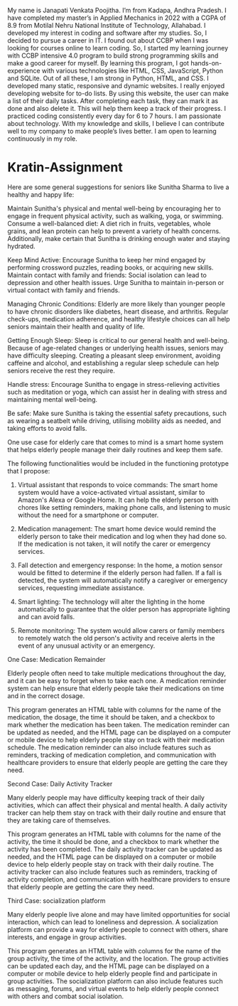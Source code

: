 My name is Janapati Venkata Poojitha. I’m from Kadapa, Andhra Pradesh. I have completed my master’s in Applied Mechanics in 2022 with a CGPA of 8.9 from Motilal Nehru National Institute of Technology, Allahabad. I developed my interest in coding and software after my studies. So, I decided to pursue a career in IT. I found out about CCBP when I was looking for courses online to learn coding. So, I started my learning journey with CCBP intensive 4.0 program to build strong programming skills and make a good career for myself. By learning this program, I got hands-on-experience with various technologies like HTML, CSS, JavaScript, Python and SQLite. Out of all these, I am strong in Python, HTML, and CSS. I developed many static, responsive and dynamic websites. I really enjoyed developing website for to-do lists. By using this website, the user can make a list of their daily tasks. After completing each task, they can mark it as done and also delete it. This will help them keep a track of their progress. I practiced coding consistently every day for 6 to 7 hours. 
I am passionate about technology. With my knowledge and skills, I believe I can contribute well to my company to make people’s lives better. I am open to learning continuously in my role.

# Kratin-Assignment

Here are some general suggestions for seniors like Sunitha Sharma to live a healthy and happy life:

Maintain Sunitha's physical and mental well-being by encouraging her to engage in frequent physical activity, such as walking, yoga, or swimming.
Consume a well-balanced diet: A diet rich in fruits, vegetables, whole grains, and lean protein can help to prevent a variety of health concerns. Additionally, make certain that Sunitha is drinking enough water and staying hydrated.

Keep Mind Active: Encourage Sunitha to keep her mind engaged by performing crossword puzzles, reading books, or acquiring new skills.
Maintain contact with family and friends: Social isolation can lead to depression and other health issues. Urge Sunitha to maintain in-person or virtual contact with family and friends.

Managing Chronic Conditions: Elderly are more likely than younger people to have chronic disorders like diabetes, heart disease, and arthritis. Regular check-ups, medication adherence, and healthy lifestyle choices can all help seniors maintain their health and quality of life.

Getting Enough Sleep: Sleep is critical to our general health and well-being. Because of age-related changes or underlying health issues, seniors may have difficulty sleeping. Creating a pleasant sleep environment, avoiding caffeine and alcohol, and establishing a regular sleep schedule can help seniors receive the rest they require.

Handle stress: Encourage Sunitha to engage in stress-relieving activities such as meditation or yoga, which can assist her in dealing with stress and maintaining mental well-being.

Be safe: Make sure Sunitha is taking the essential safety precautions, such as wearing a seatbelt while driving, utilising mobility aids as needed, and taking efforts to avoid falls.


One use case for elderly care that comes to mind is a smart home system that helps elderly people manage their daily routines and keep them safe.

The following functionalities would be included in the functioning prototype that I propose:

1. Virtual assistant that responds to voice commands: The smart home system would have a voice-activated virtual assistant, similar to Amazon's Alexa or Google Home. It can help the elderly person with chores like setting reminders, making phone calls, and listening to music without the need for a smartphone or computer.

2. Medication management: The smart home device would remind the elderly person to take their medication and log when they had done so. If the medication is not taken, it will notify the carer or emergency services.

3. Fall detection and emergency response: In the home, a motion sensor would be fitted to determine if the elderly person had fallen. If a fall is detected, the system will automatically notify a caregiver or emergency services, requesting immediate assistance.

4. Smart lighting: The technology will alter the lighting in the home automatically to guarantee that the older person has appropriate lighting and can avoid falls.

5. Remote monitoring: The system would allow carers or family members to remotely watch the old person's activity and receive alerts in the event of any unusual activity or an emergency.


One Case:  Medication Remainder

Elderly people often need to take multiple medications throughout the day, and it can be easy to forget when to take each one. A medication reminder system can help ensure that elderly people take their medications on time and in the correct dosage.

This program generates an HTML table with columns for the name of the medication, the dosage, the time it should be taken, and a checkbox to mark whether the medication has been taken. The medication reminder can be updated as needed, and the HTML page can be displayed on a computer or mobile device to help elderly people stay on track with their medication schedule. The medication reminder can also include features such as reminders, tracking of medication completion, and communication with healthcare providers to ensure that elderly people are getting the care they need.


Second Case: Daily Activity Tracker

Many elderly people may have difficulty keeping track of their daily activities, which can affect their physical and mental health. A daily activity tracker can help them stay on track with their daily routine and ensure that they are taking care of themselves.

This program generates an HTML table with columns for the name of the activity, the time it should be done, and a checkbox to mark whether the activity has been completed. The daily activity tracker can be updated as needed, and the HTML page can be displayed on a computer or mobile device to help elderly people stay on track with their daily routine. The activity tracker can also include features such as reminders, tracking of activity completion, and communication with healthcare providers to ensure that elderly people are getting the care they need.


Third Case: socialization platform

Many elderly people live alone and may have limited opportunities for social interaction, which can lead to loneliness and depression. A socialization platform can provide a way for elderly people to connect with others, share interests, and engage in group activities.

This program generates an HTML table with columns for the name of the group activity, the time of the activity, and the location. The group activities can be updated each day, and the HTML page can be displayed on a computer or mobile device to help elderly people find and participate in group activities. The socialization platform can also include features such as messaging, forums, and virtual events to help elderly people connect with others and combat social isolation.
